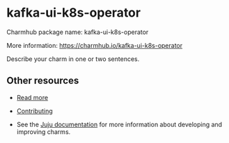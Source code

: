 <!--
Avoid using this README file for information that is maintained or published elsewhere, e.g.:

* charmcraft.yaml > published on Charmhub
* documentation > published on (or linked to from) Charmhub
* detailed contribution guide > documentation or CONTRIBUTING.md

Use links instead.
-->

# kafka-ui-k8s-operator

Charmhub package name: kafka-ui-k8s-operator


More information: https://charmhub.io/kafka-ui-k8s-operator

Describe your charm in one or two sentences.

## Other resources

<!-- If your charm is documented somewhere else other than Charmhub, provide a link separately. -->

- [Read more](https://example.com)

- [Contributing](CONTRIBUTING.md) <!-- or link to other contribution documentation -->

- See the [Juju documentation](https://documentation.ubuntu.com/juju/3.6/howto/manage-charms/) for more information about developing and improving charms.
